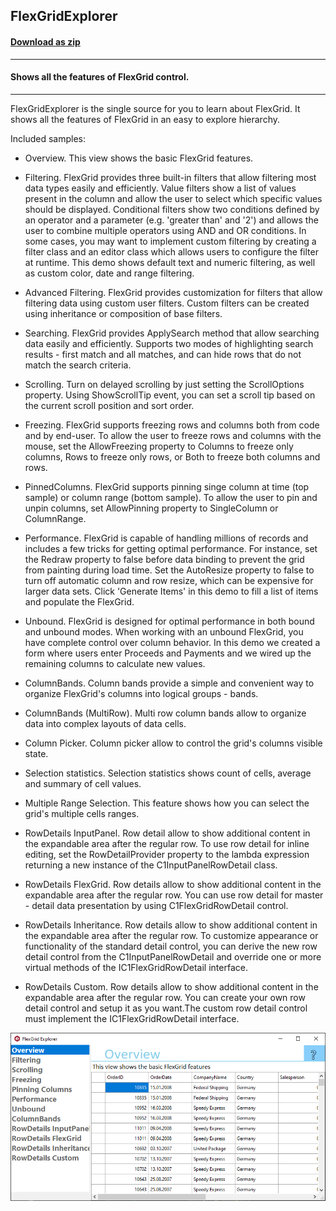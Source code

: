 ## FlexGridExplorer
#### [Download as zip](https://grapecity.github.io/DownGit/#/home?url=https://github.com/GrapeCity/ComponentOne-WinForms-Samples/tree/master/Core\FlexGrid\CS\FlexGridExplorer)
____
#### Shows all the features of FlexGrid control.
____
FlexGridExplorer is the single source for you to learn about FlexGrid. 
It shows all the features of FlexGrid in an easy to explore hierarchy.

Included samples:

* Overview.
  This view shows the basic FlexGrid features.

* Filtering.
  FlexGrid provides three built-in filters that allow filtering most data types easily and efficiently. Value filters show a list of values present in the column and allow the user to select which specific values should be displayed. Conditional filters show two conditions defined by an operator and a parameter (e.g. 'greater than' and '2') and allows the user to combine multiple operators using AND and OR conditions. In some cases, you may want to implement custom filtering by creating a filter class and an editor class which allows users to configure the filter at runtime. This demo shows default text and numeric filtering, as well as custom color, date and range filtering.

* Advanced Filtering.
  FlexGrid provides customization for filters that allow filtering data using custom user filters. Custom filters can be created using inheritance or composition of base filters.

* Searching.
  FlexGrid provides ApplySearch method that allow searching data easily and efficiently. Supports two modes of highlighting search results - first match and all matches, and can hide rows that do not match the search criteria.

* Scrolling.
  Turn on delayed scrolling by just setting the ScrollOptions property. Using ShowScrollTip event, you can set a scroll tip based on the current scroll position and sort order.

* Freezing.
  FlexGrid supports freezing rows and columns both from code and by end-user. To allow the user to freeze rows and columns with the mouse, set the AllowFreezing property to Columns to freeze only columns, Rows to freeze only rows, or Both to freeze both columns and rows.

* PinnedColumns.
  FlexGrid supports pinning singe column at time (top sample) or column range (bottom sample). To allow the user to pin and unpin columns, set AllowPinning property to SingleColumn or ColumnRange.

* Performance.
  FlexGrid is capable of handling millions of records and includes a few tricks for getting optimal performance. For instance, set the Redraw property to false before data binding to prevent the grid from painting during load time. Set the AutoResize property to false to turn off automatic column and row resize, which can be expensive for larger data sets. Click 'Generate Items' in this demo to fill a list of items and populate the FlexGrid.

* Unbound.
  FlexGrid is designed for optimal performance in both bound and unbound modes. When working with an unbound FlexGrid, you have complete control over column behavior. In this demo we created a form where users enter Proceeds and Payments and we wired up the remaining columns to calculate new values.

* ColumnBands.
  Column bands provide a simple and convenient way to organize FlexGrid's columns into logical groups - bands.

* ColumnBands (MultiRow).
  Multi row column bands allow to organize data into complex layouts of data cells.

* Column Picker.
  Column picker allow to control the grid's columns visible state.

* Selection statistics.
  Selection statistics shows count of cells, average and summary of cell values.

* Multiple Range Selection.
  This feature shows how you can select the grid's multiple cells ranges.

* RowDetails InputPanel.
  Row detail allow to show additional content in the expandable area after the regular row. To use row detail for inline editing, set the RowDetailProvider property to the lambda expression returning a new instance of the C1InputPanelRowDetail class.

* RowDetails FlexGrid.
  Row details allow to show additional content in the expandable area after the regular row. You can use row detail for master - detail data presentation by using C1FlexGridRowDetail control.

* RowDetails Inheritance.
  Row details allow to show additional content in the expandable area after the regular row. To customize appearance or functionality of the standard detail control, you can derive the new row detail control from the C1InputPanelRowDetail and override one or more virtual methods of the IC1FlexGridRowDetail interface.

* RowDetails Custom.
  Row details allow to show additional content in the expandable area after the regular row. You can create your own row detail control and setup it as you want.The custom row detail control must implement the IC1FlexGridRowDetail interface.

![screenshot](screenshot.png)

